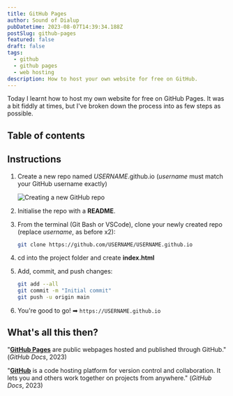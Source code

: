 ```yaml
---
title: GitHub Pages
author: Sound of Dialup
pubDatetime: 2023-08-07T14:39:34.188Z
postSlug: github-pages
featured: false
draft: false
tags:
  - github
  - github pages
  - web hosting
description: How to host your own website for free on GitHub.
---
```


Today I learnt how to host my own website for free on GitHub Pages. It was a bit fiddly at times, but I've broken down the process into as few steps as possible.

## Table of contents

## Instructions

1. Create a new repo named _USERNAME_.github.io (_username_ must match your GitHub username exactly)

   ![Creating a new GitHub repo](/assets/github-pages-create-repo.webp "Creating a new GitHub repo")

2. Initialise the repo with a **README**.

3. From the terminal (Git Bash or VSCode), clone your newly created repo (replace _username_, as before x2):

   ```bash
   git clone https://github.com/USERNAME/USERNAME.github.io
   ```

4. cd into the project folder and create **index.html**
5. Add, commit, and push changes:

   ```bash
   git add --all
   git commit -m "Initial commit"
   git push -u origin main
   ```

6. You're good to go! ➡ `https://USERNAME.github.io`

## What's all this then?

"**[GitHub Pages](https://docs.github.com/en/pages/quickstart)** are public webpages hosted and published through GitHub." (_GitHub Docs_, 2023)

"**[GitHub](https://docs.github.com/en/get-started/quickstart/hello-world)** is a code hosting platform for version control and collaboration. It lets you and others work together on projects from anywhere." (_GitHub Docs_, 2023)
